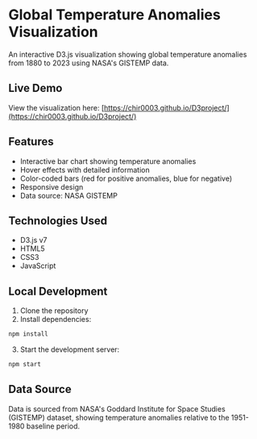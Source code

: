 # Global Temperature Anomalies Visualization

An interactive D3.js visualization showing global temperature anomalies from 1880 to 2023 using NASA's GISTEMP data.

## Live Demo
View the visualization here: [https://chir0003.github.io/D3project/](https://chir0003.github.io/D3project/)

## Features
- Interactive bar chart showing temperature anomalies
- Hover effects with detailed information
- Color-coded bars (red for positive anomalies, blue for negative)
- Responsive design
- Data source: NASA GISTEMP

## Technologies Used
- D3.js v7
- HTML5
- CSS3
- JavaScript

## Local Development
1. Clone the repository
2. Install dependencies:
```bash
npm install
```
3. Start the development server:
```bash
npm start
```

## Data Source
Data is sourced from NASA's Goddard Institute for Space Studies (GISTEMP) dataset, showing temperature anomalies relative to the 1951-1980 baseline period.
